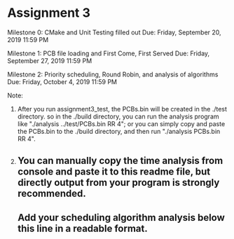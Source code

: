 # Assignment 3

Milestone 0: CMake and Unit Testing filled out 
Due: Friday, September 20, 2019 11:59 PM

Milestone 1: PCB file loading and First Come, First Served 
Due: Friday, September 27, 2019 11:59 PM

Milestone 2: Priority scheduling, Round Robin, and analysis of algorithms 
Due: Friday, October 4, 2019 11:59 PM

Note: 
1. After you run assignment3_test, the PCBs.bin will be created in the ./test directory.
   so in the ./build directory, you can run the analysis program like "./analysis ../test/PCBs.bin RR 4"; or you can simply copy and paste the PCBs.bin to the ./build directory, and then run "./analysis PCBs.bin RR 4".
     
2. You can manually copy the time analysis from console and paste it to this readme file, but directly output from your program is strongly recommended.     
    ---------------------------------------------------------------------------
    Add your scheduling algorithm analysis below this line in a readable format. 
    ---------------------------------------------------------------------------
